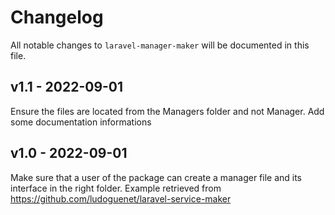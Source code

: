 # Changelog

All notable changes to `laravel-manager-maker` will be documented in this file.

## v1.1 - 2022-09-01

Ensure the files are located from the Managers folder and not Manager.
Add some documentation informations

## v1.0 - 2022-09-01

Make sure that a user of the package can create a manager file and its interface in the right folder.
Example retrieved from https://github.com/ludoguenet/laravel-service-maker
